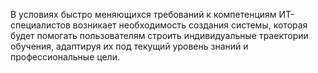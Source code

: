 В условиях быстро меняющихся требований к компетенциям ИТ-специалистов возникает необходимость создания системы, которая будет помогать пользователям строить индивидуальные траектории обучения, адаптируя их под текущий уровень знаний и профессиональные цели.